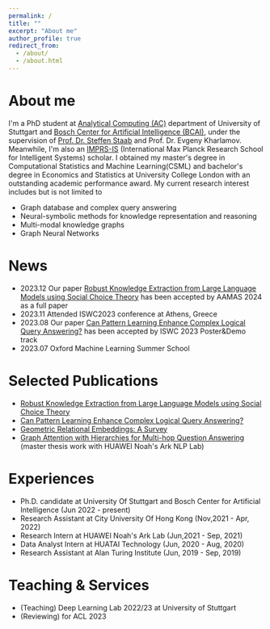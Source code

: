```yaml
---
permalink: /
title: ""
excerpt: "About me"
author_profile: true
redirect_from: 
  - /about/
  - /about.html
---
```


# About me
I'm a PhD student at [Analytical Computing (AC)](https://www.ipvs.uni-stuttgart.de/departments/ac/) department of University of Stuttgart and [Bosch Center for Artificial Intelligence (BCAI)](https://www.bosch-ai.com), under the supervision of [Prof. Dr. Steffen Staab](https://scholar.google.com/citations?user=QvpcUn8AAAAJ&hl=en) and Prof. Dr. Evgeny Kharlamov. Meanwhile, I'm also an [IMPRS-IS](https://imprs.is.mpg.de) (International Max Planck Research School for Intelligent Systems) scholar. I obtained my master's degree in Computational Statistics and Machine Learning(CSML) and bachelor's degree in Economics and Statistics at University College London with an outstanding academic performance award. My current research interest includes but is not limited to 
- Graph database and complex query answering
- Neural-symbolic methods for knowledge representation and reasoning
- Multi-modal knowledge graphs 
- Graph Neural Networks 

# News
- 2023.12 Our paper [Robust Knowledge Extraction from Large Language Models using Social Choice Theory](https://arxiv.org/abs/2312.14877) has been accepted by AAMAS 2024 as a full paper
- 2023.11 Attended ISWC2023 conference at Athens, Greece
- 2023.08 Our paper [Can Pattern Learning Enhance Complex Logical Query Answering?](https://ceur-ws.org/Vol-3632/ISWC2023_paper_463.pdf) has been accepted by ISWC 2023 Poster&Demo track 
- 2023.07 Oxford Machine Learning Summer School
  
<!-- ## News -->
# Selected Publications
- [Robust Knowledge Extraction from Large Language Models using Social Choice Theory](https://arxiv.org/abs/2312.14877)
- [Can Pattern Learning Enhance Complex Logical Query Answering?](https://ceur-ws.org/Vol-3632/ISWC2023_paper_463.pdf)
- [Geometric Relational Embeddings: A Survey](https://arxiv.org/abs/2304.11949)
- [Graph Attention with Hierarchies for Multi-hop Question Answering](https://arxiv.org/abs/2301.11792) (master thesis work with HUAWEI Noah's Ark NLP Lab)

# Experiences
- Ph.D. candidate at University Of Stuttgart and Bosch Center for Artificial Intelligence (Jun 2022 - present)
- Research Assistant at City University Of Hong Kong (Nov,2021 - Apr, 2022)
- Research Intern at HUAWEI Noah's Ark Lab (Jun,2021 - Sep, 2021)
- Data Analyst Intern at HUATAI Technology (Jun, 2020 - Aug, 2020)
- Research Assistant at Alan Turing Institute (Jun, 2019 - Sep, 2019)

# Teaching & Services
- (Teaching) Deep Learning Lab 2022/23 at University of Stuttgart
- (Reviewing) for ACL 2023
